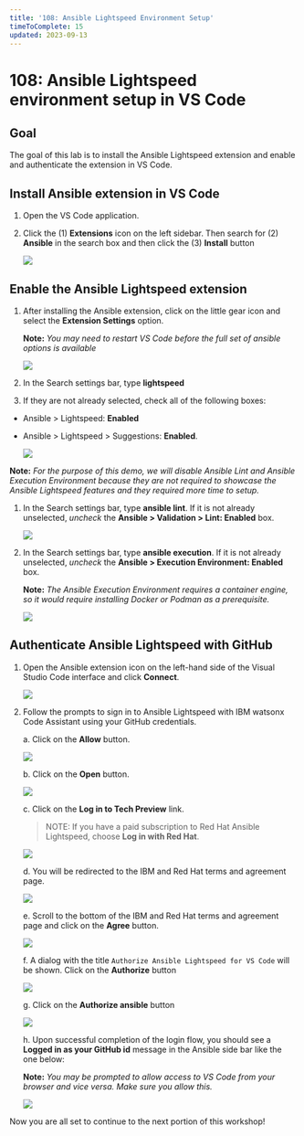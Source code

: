 ```yaml
---
title: '108: Ansible Lightspeed Environment Setup'
timeToComplete: 15
updated: 2023-09-13
---
```


# 108: Ansible Lightspeed environment setup in VS Code

## Goal

The goal of this lab is to install the Ansible Lightspeed extension and enable and authenticate the extension in VS Code. 

## Install Ansible extension in VS Code

1. Open the VS Code application.
2. Click the (1) **Extensions** icon on the left sidebar. Then search for (2) **Ansible** in the search box and then click the (3) **Install** button

    ![](./images/search-for-ansible.png)

## Enable the Ansible Lightspeed extension

1. After installing the Ansible extension, click on the little gear icon and select the **Extension Settings** option.

    **Note:** *You may need to restart VS Code before the full set of ansible options is available*

    ![](./images/gear-icon.png)
2. In the Search settings bar, type **lightspeed**
3. If they are not already selected, check all of the following boxes:
 - Ansible > Lightspeed: **Enabled**
 - Ansible > Lightspeed > Suggestions: **Enabled**.

    ![](./images/enable-lightspeed.png)

**Note:** *For the purpose of this demo, we will disable Ansible Lint and Ansible Execution Environment because they are not required to showcase the Ansible Lightspeed features and they required more time to setup.*

1. In the Search settings bar, type **ansible lint**. If it is not already unselected, *uncheck* the **Ansible > Validation > Lint: **Enabled**** box.

    ![](./images/disable-ansible-lint.png)

2. In the Search settings bar, type **ansible execution**. If it is not already unselected, *uncheck* the **Ansible > Execution Environment: **Enabled**** box.

    **Note:** *The Ansible Execution Environment requires a container engine, so it would require installing Docker or Podman as a prerequisite.*

    ![](./images/disable-ansible-exec.png)

## Authenticate Ansible Lightspeed with GitHub

1. Open the Ansible extension icon on the left-hand side of the Visual Studio Code interface and click **Connect**.

    ![](./images/connect-ansible.png)

2. Follow the prompts to sign in to Ansible Lightspeed with IBM watsonx Code Assistant using your GitHub credentials.

    a. Click on the **Allow** button.

    ![](./images/ansible-sign-in.png)

    b. Click on the **Open** button.

    ![](./images/external-website.png)

    c. Click on the **Log in to Tech Preview** link.

    > NOTE: If you have a paid subscription to Red Hat Ansible Lightspeed, choose **Log in with Red Hat**.

    ![](./images/github-login.png)

    d. You will be redirected to the IBM and Red Hat terms and agreement page. 

    ![](./images/terms-agreement-page.png)

    e. Scroll to the bottom of the IBM and Red Hat terms and agreement page and click on the **Agree** button.

    ![](./images/agree-terms-button.png)

    f. A dialog with the title `Authorize Ansible Lightspeed for VS Code` will be shown. Click on the **Authorize** button

    ![](./images/authorize-ansible.png)

    g. Click on the **Authorize ansible** button

    ![](./images/authorize-ansible-github.png)

    h. Upon successful completion of the login flow, you should see a **Logged in as your GitHub id** message in the Ansible side bar like the one below:

    **Note:** *You may be prompted to allow access to VS Code from your browser and vice versa. Make sure you allow this.*

    ![](./images/ansible-logged.png)
    

Now you are all set to continue to the next portion of this workshop!
